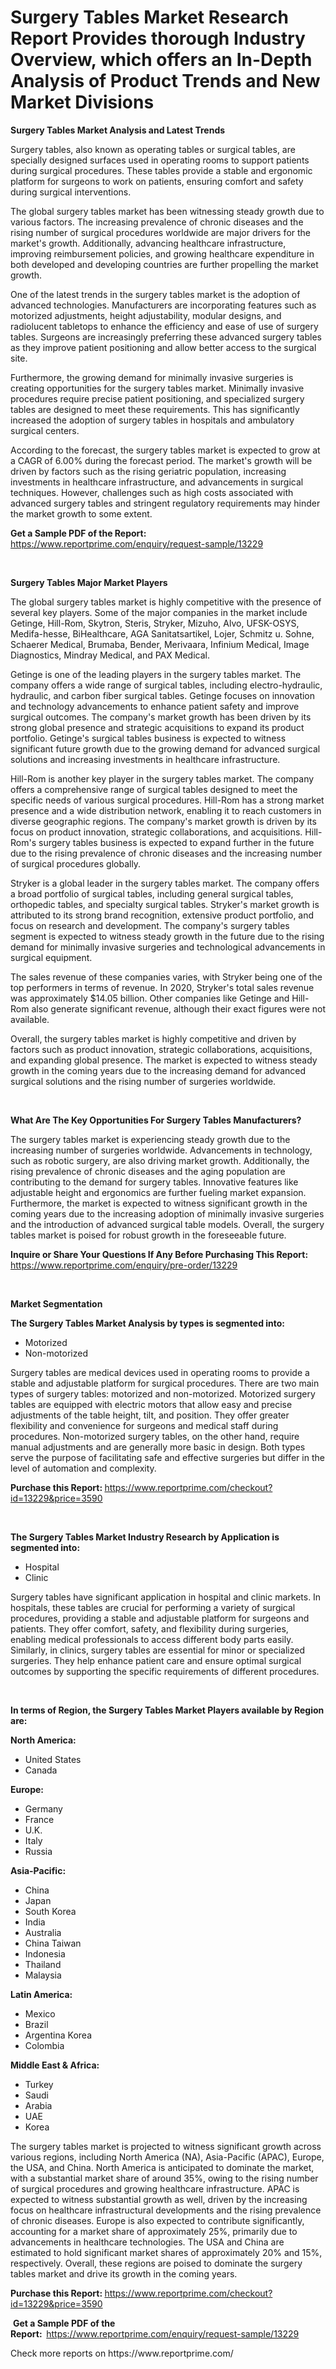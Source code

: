 <p><h1>Surgery Tables Market Research Report Provides thorough Industry Overview, which offers an In-Depth Analysis of Product Trends and New Market Divisions</h1></p><p><strong>Surgery Tables Market Analysis and Latest Trends</strong></p>
<p><p>Surgery tables, also known as operating tables or surgical tables, are specially designed surfaces used in operating rooms to support patients during surgical procedures. These tables provide a stable and ergonomic platform for surgeons to work on patients, ensuring comfort and safety during surgical interventions.</p><p>The global surgery tables market has been witnessing steady growth due to various factors. The increasing prevalence of chronic diseases and the rising number of surgical procedures worldwide are major drivers for the market's growth. Additionally, advancing healthcare infrastructure, improving reimbursement policies, and growing healthcare expenditure in both developed and developing countries are further propelling the market growth.</p><p>One of the latest trends in the surgery tables market is the adoption of advanced technologies. Manufacturers are incorporating features such as motorized adjustments, height adjustability, modular designs, and radiolucent tabletops to enhance the efficiency and ease of use of surgery tables. Surgeons are increasingly preferring these advanced surgery tables as they improve patient positioning and allow better access to the surgical site.</p><p>Furthermore, the growing demand for minimally invasive surgeries is creating opportunities for the surgery tables market. Minimally invasive procedures require precise patient positioning, and specialized surgery tables are designed to meet these requirements. This has significantly increased the adoption of surgery tables in hospitals and ambulatory surgical centers.</p><p>According to the forecast, the surgery tables market is expected to grow at a CAGR of 6.00% during the forecast period. The market's growth will be driven by factors such as the rising geriatric population, increasing investments in healthcare infrastructure, and advancements in surgical techniques. However, challenges such as high costs associated with advanced surgery tables and stringent regulatory requirements may hinder the market growth to some extent.</p></p>
<p><strong>Get a Sample PDF of the Report:&nbsp;</strong> <a href="https://www.reportprime.com/enquiry/request-sample/13229">https://www.reportprime.com/enquiry/request-sample/13229</a></p>
<p>&nbsp;</p>
<p><strong>Surgery Tables Major Market Players</strong></p>
<p><p>The global surgery tables market is highly competitive with the presence of several key players. Some of the major companies in the market include Getinge, Hill-Rom, Skytron, Steris, Stryker, Mizuho, Alvo, UFSK-OSYS, Medifa-hesse, BiHealthcare, AGA Sanitatsartikel, Lojer, Schmitz u. Sohne, Schaerer Medical, Brumaba, Bender, Merivaara, Infinium Medical, Image Diagnostics, Mindray Medical, and PAX Medical.</p><p>Getinge is one of the leading players in the surgery tables market. The company offers a wide range of surgical tables, including electro-hydraulic, hydraulic, and carbon fiber surgical tables. Getinge focuses on innovation and technology advancements to enhance patient safety and improve surgical outcomes. The company's market growth has been driven by its strong global presence and strategic acquisitions to expand its product portfolio. Getinge's surgical tables business is expected to witness significant future growth due to the growing demand for advanced surgical solutions and increasing investments in healthcare infrastructure.</p><p>Hill-Rom is another key player in the surgery tables market. The company offers a comprehensive range of surgical tables designed to meet the specific needs of various surgical procedures. Hill-Rom has a strong market presence and a wide distribution network, enabling it to reach customers in diverse geographic regions. The company's market growth is driven by its focus on product innovation, strategic collaborations, and acquisitions. Hill-Rom's surgery tables business is expected to expand further in the future due to the rising prevalence of chronic diseases and the increasing number of surgical procedures globally.</p><p>Stryker is a global leader in the surgery tables market. The company offers a broad portfolio of surgical tables, including general surgical tables, orthopedic tables, and specialty surgical tables. Stryker's market growth is attributed to its strong brand recognition, extensive product portfolio, and focus on research and development. The company's surgery tables segment is expected to witness steady growth in the future due to the rising demand for minimally invasive surgeries and technological advancements in surgical equipment.</p><p>The sales revenue of these companies varies, with Stryker being one of the top performers in terms of revenue. In 2020, Stryker's total sales revenue was approximately $14.05 billion. Other companies like Getinge and Hill-Rom also generate significant revenue, although their exact figures were not available.</p><p>Overall, the surgery tables market is highly competitive and driven by factors such as product innovation, strategic collaborations, acquisitions, and expanding global presence. The market is expected to witness steady growth in the coming years due to the increasing demand for advanced surgical solutions and the rising number of surgeries worldwide.</p></p>
<p>&nbsp;</p>
<p><strong>What Are The Key Opportunities For Surgery Tables Manufacturers?</strong></p>
<p><p>The surgery tables market is experiencing steady growth due to the increasing number of surgeries worldwide. Advancements in technology, such as robotic surgery, are also driving market growth. Additionally, the rising prevalence of chronic diseases and the aging population are contributing to the demand for surgery tables. Innovative features like adjustable height and ergonomics are further fueling market expansion. Furthermore, the market is expected to witness significant growth in the coming years due to the increasing adoption of minimally invasive surgeries and the introduction of advanced surgical table models. Overall, the surgery tables market is poised for robust growth in the foreseeable future.</p></p>
<p><strong>Inquire or Share Your Questions If Any Before Purchasing This Report:</strong> <a href="https://www.reportprime.com/enquiry/pre-order/13229">https://www.reportprime.com/enquiry/pre-order/13229</a></p>
<p>&nbsp;</p>
<p><strong>Market Segmentation</strong></p>
<p><strong>The Surgery Tables Market Analysis by types is segmented into:</strong></p>
<p><ul><li>Motorized</li><li>Non-motorized</li></ul></p>
<p><p>Surgery tables are medical devices used in operating rooms to provide a stable and adjustable platform for surgical procedures. There are two main types of surgery tables: motorized and non-motorized. Motorized surgery tables are equipped with electric motors that allow easy and precise adjustments of the table height, tilt, and position. They offer greater flexibility and convenience for surgeons and medical staff during procedures. Non-motorized surgery tables, on the other hand, require manual adjustments and are generally more basic in design. Both types serve the purpose of facilitating safe and effective surgeries but differ in the level of automation and complexity.</p></p>
<p><strong>Purchase this Report:&nbsp;</strong><a href="https://www.reportprime.com/checkout?id=13229&price=3590">https://www.reportprime.com/checkout?id=13229&price=3590</a></p>
<p>&nbsp;</p>
<p><strong>The Surgery Tables Market Industry Research by Application is segmented into:</strong></p>
<p><ul><li>Hospital</li><li>Clinic</li></ul></p>
<p><p>Surgery tables have significant application in hospital and clinic markets. In hospitals, these tables are crucial for performing a variety of surgical procedures, providing a stable and adjustable platform for surgeons and patients. They offer comfort, safety, and flexibility during surgeries, enabling medical professionals to access different body parts easily. Similarly, in clinics, surgery tables are essential for minor or specialized surgeries. They help enhance patient care and ensure optimal surgical outcomes by supporting the specific requirements of different procedures.</p></p>
<p>&nbsp;</p>
<p><strong>In terms of Region, the Surgery Tables Market Players available by Region are:</strong></p>
<p>
    <p> <strong> North America: </strong>
        <ul>
            <li>United States</li>
            <li>Canada</li>
        </ul>
        </p> 
    <p> <strong> Europe: </strong>
        <ul>
            <li>Germany</li>
            <li>France</li>
            <li>U.K.</li>
            <li>Italy</li>
            <li>Russia</li>
        </ul>
        </p> 
    <p> <strong> Asia-Pacific: </strong>
        <ul>
            <li>China</li>
            <li>Japan</li>
            <li>South Korea</li>
            <li>India</li>
            <li>Australia</li>
            <li>China Taiwan</li>
            <li>Indonesia</li>
            <li>Thailand</li>
            <li>Malaysia</li>
        </ul>
        </p> 
    <p> <strong> Latin America: </strong>
        <ul>
            <li>Mexico</li>
            <li>Brazil</li>
            <li>Argentina Korea</li>
            <li>Colombia</li>
        </ul>
        </p> 
    <p> <strong> Middle East & Africa: </strong>
        <ul>
            <li>Turkey</li>
            <li>Saudi</li>
            <li>Arabia</li>
            <li>UAE</li>
            <li>Korea</li>
        </ul>
    </p>
    </p>
<p><p>The surgery tables market is projected to witness significant growth across various regions, including North America (NA), Asia-Pacific (APAC), Europe, the USA, and China. North America is anticipated to dominate the market, with a substantial market share of around 35%, owing to the rising number of surgical procedures and growing healthcare infrastructure. APAC is expected to witness substantial growth as well, driven by the increasing focus on healthcare infrastructural developments and the rising prevalence of chronic diseases. Europe is also expected to contribute significantly, accounting for a market share of approximately 25%, primarily due to advancements in healthcare technologies. The USA and China are estimated to hold significant market shares of approximately 20% and 15%, respectively.  Overall, these regions are poised to dominate the surgery tables market and drive its growth in the coming years.</p></p>
<p><strong>Purchase this Report: </strong><a href="https://www.reportprime.com/checkout?id=13229&price=3590">https://www.reportprime.com/checkout?id=13229&price=3590</a></p>
<p>&nbsp;<strong>Get a Sample PDF of the Report:&nbsp;&nbsp;</strong><a href="https://www.reportprime.com/enquiry/request-sample/13229">https://www.reportprime.com/enquiry/request-sample/13229</a></p>
<p><strong></strong></p>
<p>Check more reports on https://www.reportprime.com/</p>
